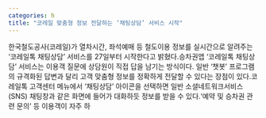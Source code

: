 ```yaml
---
categories: h
title: "코레일 맞춤형 정보 전달하는 ‘채팅상담’ 서비스 시작"
---
```

한국철도공사(코레일)가 열차시간, 좌석예매 등 철도이용 정보를 실시간으로 알려주는 ‘코레일톡 채팅상담’ 서비스를 27일부터 시작한다고 밝혔다.승차권앱 ‘코레일톡 채팅상담’ 서비스는 이용객 질문에 상담원이 직접 답을 남기는 방식이다. 일반 ‘챗봇’ 프로그램의 규격화된 답변과 달리 고객 맞춤형 정보를 정확하게 전달할 수 있다는 장점이 있다.코레일톡 고객센터 메뉴에서 ‘채팅상담’ 아이콘을 선택하면 일반 소셜네트워크서비스(SNS) 채팅창과 같은 화면에 들어가 대화하듯 정보를 받을 수 있다.‘예약 및 승차권 관련 문의’ 등 이용객이 자주 하